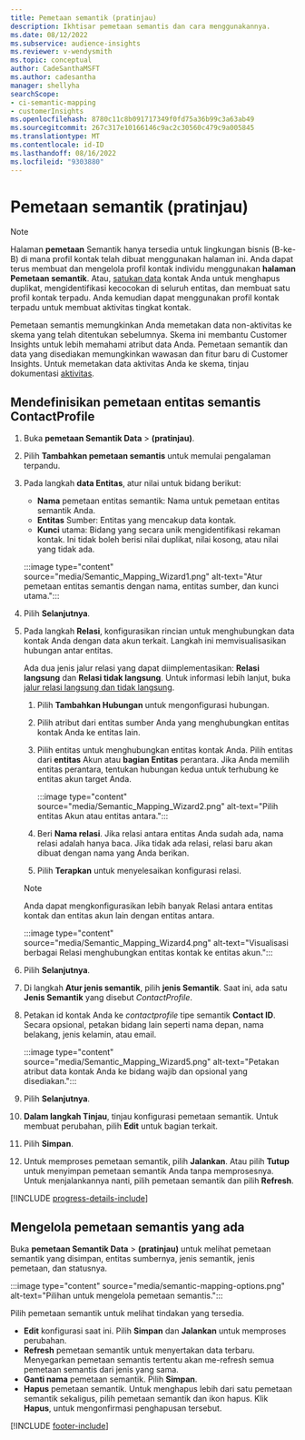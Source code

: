 ```yaml
---
title: Pemetaan semantik (pratinjau)
description: Ikhtisar pemetaan semantis dan cara menggunakannya.
ms.date: 08/12/2022
ms.subservice: audience-insights
ms.reviewer: v-wendysmith
ms.topic: conceptual
author: CadeSanthaMSFT
ms.author: cadesantha
manager: shellyha
searchScope:
- ci-semantic-mapping
- customerInsights
ms.openlocfilehash: 8780c11c8b091717349f0fd75a36b99c3a63ab49
ms.sourcegitcommit: 267c317e10166146c9ac2c30560c479c9a005845
ms.translationtype: MT
ms.contentlocale: id-ID
ms.lasthandoff: 08/16/2022
ms.locfileid: "9303880"
---
```

# <a name="semantic-mappings-preview"></a>Pemetaan semantik (pratinjau)

> [!NOTE]
> Halaman **pemetaan** Semantik hanya tersedia untuk lingkungan bisnis (B-ke-B) di mana profil kontak telah dibuat menggunakan halaman ini. Anda dapat terus membuat dan mengelola profil kontak individu menggunakan **halaman Pemetaan semantik**. Atau, [satukan data](data-unification-contacts.md) kontak Anda untuk menghapus duplikat, mengidentifikasi kecocokan di seluruh entitas, dan membuat satu profil kontak terpadu. Anda kemudian dapat menggunakan profil kontak terpadu untuk membuat aktivitas tingkat kontak.

Pemetaan semantis memungkinkan Anda memetakan data non-aktivitas ke skema yang telah ditentukan sebelumnya. Skema ini membantu Customer Insights untuk lebih memahami atribut data Anda. Pemetaan semantik dan data yang disediakan memungkinkan wawasan dan fitur baru di Customer Insights. Untuk memetakan data aktivitas Anda ke skema, tinjau dokumentasi [aktivitas](activities.md).

## <a name="define-a-contactprofile-semantic-entity-mapping"></a>Mendefinisikan pemetaan entitas semantis ContactProfile

1. Buka **pemetaan Semantik Data** > **(pratinjau)**.

1. Pilih **Tambahkan pemetaan semantis** untuk memulai pengalaman terpandu.

1. Pada langkah **data Entitas**, atur nilai untuk bidang berikut:

   - **Nama** pemetaan entitas semantik: Nama untuk pemetaan entitas semantik Anda.
   - **Entitas** Sumber: Entitas yang mencakup data kontak.
   - **Kunci** utama: Bidang yang secara unik mengidentifikasi rekaman kontak. Ini tidak boleh berisi nilai duplikat, nilai kosong, atau nilai yang tidak ada.

   :::image type="content" source="media/Semantic_Mapping_Wizard1.png" alt-text="Atur pemetaan entitas semantis dengan nama, entitas sumber, dan kunci utama.":::

1. Pilih **Selanjutnya**.

1. Pada langkah **Relasi**, konfigurasikan rincian untuk menghubungkan data kontak Anda dengan data akun terkait. Langkah ini memvisualisasikan hubungan antar entitas.  

   Ada dua jenis jalur relasi yang dapat diimplementasikan: **Relasi langsung** dan **Relasi tidak langsung**. Untuk informasi lebih lanjut, buka [jalur relasi langsung dan tidak langsung](relationships.md#relationship-paths).

   1. Pilih **Tambahkan Hubungan** untuk mengonfigurasi hubungan.
   1. Pilih atribut dari entitas sumber Anda yang menghubungkan entitas kontak Anda ke entitas lain.
   1. Pilih entitas untuk menghubungkan entitas kontak Anda. Pilih entitas dari **entitas** Akun atau **bagian Entitas** perantara. Jika Anda memilih entitas perantara, tentukan hubungan kedua untuk terhubung ke entitas akun target Anda.

      :::image type="content" source="media/Semantic_Mapping_Wizard2.png" alt-text="Pilih entitas Akun atau entitas antara.":::

   1. Beri **Nama relasi**. Jika relasi antara entitas Anda sudah ada, nama relasi adalah hanya baca. Jika tidak ada relasi, relasi baru akan dibuat dengan nama yang Anda berikan.
   1. Pilih **Terapkan** untuk menyelesaikan konfigurasi relasi.

   > [!NOTE]
   > Anda dapat mengkonfigurasikan lebih banyak Relasi antara entitas kontak dan entitas akun lain dengan entitas antara.
   
     :::image type="content" source="media/Semantic_Mapping_Wizard4.png" alt-text="Visualisasi berbagai Relasi menghubungkan entitas kontak ke entitas akun.":::

1. Pilih **Selanjutnya**.

1. Di langkah **Atur jenis semantik**, pilih **jenis Semantik**. Saat ini, ada satu **Jenis Semantik** yang disebut *ContactProfile*.

1. Petakan id kontak Anda ke *contactprofile* tipe semantik **Contact ID**. Secara opsional, petakan bidang lain seperti nama depan, nama belakang, jenis kelamin, atau email.

   :::image type="content" source="media/Semantic_Mapping_Wizard5.png" alt-text="Petakan atribut data kontak Anda ke bidang wajib dan opsional yang disediakan.":::

1. Pilih **Selanjutnya**.

1. **Dalam langkah Tinjau**, tinjau konfigurasi pemetaan semantik. Untuk membuat perubahan, pilih **Edit** untuk bagian terkait.

1. Pilih **Simpan**.

1. Untuk memproses pemetaan semantik, pilih **Jalankan**. Atau pilih **Tutup** untuk menyimpan pemetaan semantik Anda tanpa memprosesnya. Untuk menjalankannya nanti, pilih pemetaan semantik dan pilih **Refresh**.

[!INCLUDE [progress-details-include](includes/progress-details-pane.md)]

## <a name="manage-existing-semantic-mappings"></a>Mengelola pemetaan semantis yang ada

Buka **pemetaan Semantik Data** > **(pratinjau)** untuk melihat pemetaan semantik yang disimpan, entitas sumbernya, jenis semantik, jenis pemetaan, dan statusnya.

:::image type="content" source="media/semantic-mapping-options.png" alt-text="Pilihan untuk mengelola pemetaan semantis.":::

Pilih pemetaan semantik untuk melihat tindakan yang tersedia.
- **Edit** konfigurasi saat ini. Pilih **Simpan** dan **Jalankan** untuk memproses perubahan.
- **Refresh** pemetaan semantik untuk menyertakan data terbaru. Menyegarkan pemetaan semantis tertentu akan me-refresh semua pemetaan semantis dari jenis yang sama.
- **Ganti nama** pemetaan semantik. Pilih **Simpan**.
- **Hapus** pemetaan semantik. Untuk menghapus lebih dari satu pemetaan semantik sekaligus, pilih pemetaan semantik dan ikon hapus. Klik **Hapus**, untuk mengonfirmasi penghapusan tersebut.

[!INCLUDE [footer-include](includes/footer-banner.md)]
